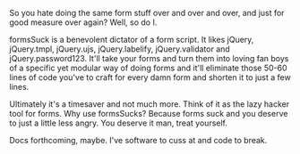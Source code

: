 So you hate doing the same form stuff over and over and over, and just for good measure over again? Well, so do I.

formsSuck is a benevolent dictator of a form script. It likes jQuery, jQuery.tmpl, jQuery.ujs, jQuery.labelify,
jQuery.validator and jQuery.password123. It'll take your forms and turn them into loving fan boys of a specific yet modular
way of doing forms and it'll eliminate those 50-60 lines of code you've to craft for every damn form and shorten it to just
a few lines.

Ultimately it's a timesaver and not much more. Think of it as the lazy hacker tool for forms. Why use formsSucks? Because
forms suck and you deserve to just a little less angry. You deserve it man, treat yourself.                    

Docs forthcoming, maybe. I've software to cuss at and code to break.